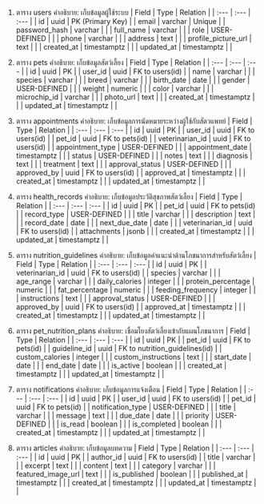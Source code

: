 1. ตาราง users
คำอธิบาย: เก็บข้อมูลผู้ใช้ระบบ
| Field | Type | Relation |
| :--- | :--- | :--- |
| id | uuid | PK (Primary Key) |
| email | varchar | Unique |
| password_hash | varchar | |
| full_name | varchar | |
| role | USER-DEFINED | |
| phone | varchar | |
| address | text | |
| profile_picture_url | text | |
| created_at | timestamptz | |
| updated_at | timestamptz | |

2. ตาราง pets
คำอธิบาย: เก็บข้อมูลสัตว์เลี้ยง
| Field | Type | Relation |
| :--- | :--- | :--- |
| id | uuid | PK |
| user_id | uuid | FK to users(id) |
| name | varchar | |
| species | varchar | |
| breed | varchar | |
| birth_date | date | |
| gender | USER-DEFINED | |
| weight | numeric | |
| color | varchar | |
| microchip_id | varchar | |
| photo_url | text | |
| created_at | timestamptz | |
| updated_at | timestamptz | |

3. ตาราง appointments
คำอธิบาย: เก็บข้อมูลการนัดหมายระหว่างผู้ใช้กับสัตวแพทย์
| Field | Type | Relation |
| :--- | :--- | :--- |
| id | uuid | PK |
| user_id | uuid | FK to users(id) |
| pet_id | uuid | FK to pets(id) |
| veterinarian_id | uuid | FK to users(id) |
| appointment_type | USER-DEFINED | |
| appointment_date | timestamptz | |
| status | USER-DEFINED | |
| notes | text | |
| diagnosis | text | |
| treatment | text | |
| approval_status | USER-DEFINED | |
| approved_by | uuid | FK to users(id) |
| approved_at | timestamptz | |
| created_at | timestamptz | |
| updated_at | timestamptz | |

4. ตาราง health_records
คำอธิบาย: เก็บข้อมูลประวัติสุขภาพสัตว์เลี้ยง
| Field | Type | Relation |
| :--- | :--- | :--- |
| id | uuid | PK |
| pet_id | uuid | FK to pets(id) |
| record_type | USER-DEFINED | |
| title | varchar | |
| description | text | |
| record_date | date | |
| next_due_date | date | |
| veterinarian_id | uuid | FK to users(id) |
| attachments | jsonb | |
| created_at | timestamptz | |
| updated_at | timestamptz | |

5. ตาราง nutrition_guidelines
คำอธิบาย: เก็บข้อมูลคำแนะนำด้านโภชนาการสำหรับสัตว์เลี้ยง
| Field | Type | Relation |
| :--- | :--- | :--- |
| id | uuid | PK |
| veterinarian_id | uuid | FK to users(id) |
| species | varchar | |
| age_range | varchar | |
| daily_calories | integer | |
| protein_percentage | numeric | |
| fat_percentage | numeric | |
| feeding_frequency | integer | |
| instructions | text | |
| approval_status | USER-DEFINED | |
| approved_by | uuid | FK to users(id) |
| approved_at | timestamptz | |
| created_at | timestamptz | |
| updated_at | timestamptz | |

6. ตาราง pet_nutrition_plans
คำอธิบาย: เชื่อมโยงสัตว์เลี้ยงเข้ากับแผนโภชนาการ
| Field | Type | Relation |
| :--- | :--- | :--- |
| id | uuid | PK |
| pet_id | uuid | FK to pets(id) |
| guideline_id | uuid | FK to nutrition_guidelines(id) |
| custom_calories | integer | |
| custom_instructions | text | |
| start_date | date | |
| end_date | date | |
| is_active | boolean | |
| created_at | timestamptz | |
| updated_at | timestamptz | |

7. ตาราง notifications
คำอธิบาย: เก็บข้อมูลการแจ้งเตือน
| Field | Type | Relation |
| :--- | :--- | :--- |
| id | uuid | PK |
| user_id | uuid | FK to users(id) |
| pet_id | uuid | FK to pets(id) |
| notification_type | USER-DEFINED | |
| title | varchar | |
| message | text | |
| due_date | date | |
| priority | USER-DEFINED | |
| is_read | boolean | |
| is_completed | boolean | |
| created_at | timestamptz | |
| updated_at | timestamptz | |

8. ตาราง articles
คำอธิบาย: เก็บข้อมูลบทความ
| Field | Type | Relation |
| :--- | :--- | :--- |
| id | uuid | PK |
| author_id | uuid | FK to users(id) |
| title | varchar | |
| excerpt | text | |
| content | text | |
| category | varchar | |
| featured_image_url | text | |
| is_published | boolean | |
| published_at | timestamptz | |
| created_at | timestamptz | |
| updated_at | timestamptz | |